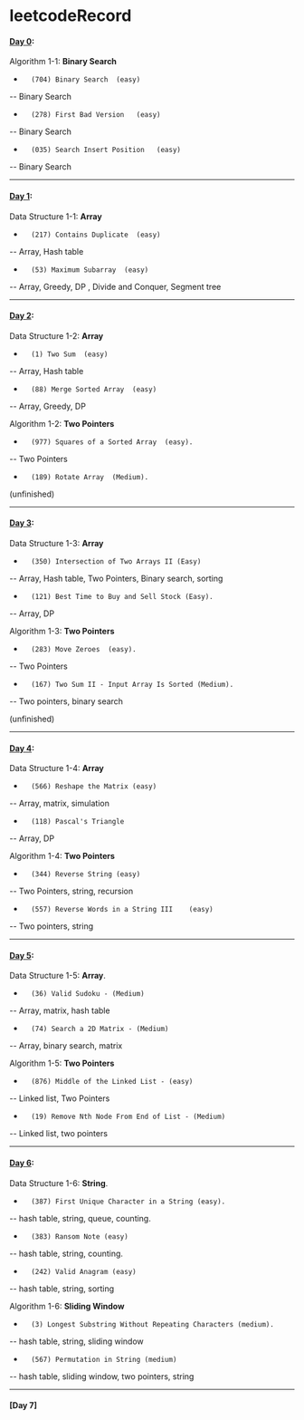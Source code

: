 # leetcodeRecord

#### [Day 0](https://github.com/toysad/leetcodeRecord/blob/20a2770300001bf8db87936f2331a21aa53e8224/20220226-day0.ipynb): 

Algorithm 1-1: **Binary Search**

-       (704) Binary Search  (easy)    

-- Binary Search    

-       (278) First Bad Version   (easy)   

-- Binary Search   

-       (035) Search Insert Position   (easy)   
       
-- Binary Search   
____

#### [Day 1](https://github.com/toysad/leetcodeRecord/blob/20a2770300001bf8db87936f2331a21aa53e8224/20220227-day1.ipynb): 

Data Structure 1-1: **Array** 

-       (217) Contains Duplicate  (easy)                 
        
-- Array, Hash table   

-       (53) Maximum Subarray  (easy)            
        
-- Array, Greedy, DP , Divide and Conquer, Segment tree 
___

#### [Day 2](https://github.com/toysad/leetcodeRecord/blob/e6a2cb327d784f3e8638a5f2513ee2ebad001d7d/20220228-day2.ipynb): 

Data Structure 1-2: **Array** 

-       (1) Two Sum  (easy)         
        
-- Array, Hash table

-       (88) Merge Sorted Array  (easy)       
       
-- Array, Greedy, DP


Algorithm 1-2:   **Two Pointers**

-       (977) Squares of a Sorted Array  (easy).     
        
-- Two Pointers   
        
-       (189) Rotate Array  (Medium). 

(unfinished) 
___
#### [Day 3](https://github.com/toysad/leetcodeRecord/blob/e6a2cb327d784f3e8638a5f2513ee2ebad001d7d/20220301-day3.ipynb):

Data Structure 1-3: **Array**

-       (350) Intersection of Two Arrays II (Easy)    
        
-- Array, Hash table, Two Pointers, Binary search, sorting

-       (121) Best Time to Buy and Sell Stock (Easy).    
        
-- Array, DP


Algorithm 1-3:   **Two Pointers**

-       (283) Move Zeroes  (easy).   
        
-- Two Pointers   
        
-       (167) Two Sum II - Input Array Is Sorted (Medium).    
        
-- Two pointers, binary search
        
(unfinished)

___

#### [Day 4](https://github.com/toysad/leetcodeRecord/blob/04d45b82b7e93f7c59fdee7bdb7e3e2796257997/20220302-day4.ipynb):

Data Structure 1-4:     **Array**        

-       (566) Reshape the Matrix (easy)          

-- Array, matrix, simulation          
  
-       (118) Pascal's Triangle           

-- Array, DP         
        
Algorithm 1-4:   **Two Pointers**

-       (344) Reverse String (easy)                   
        
-- Two Pointers, string, recursion      
        
-       (557) Reverse Words in a String III    (easy)            
        
-- Two pointers, string          
        
____

#### [Day 5](https://github.com/toysad/leetcodeRecord/blob/048517abb1e78be36fe49fb083d94f80a34775b0/20220303-day5.ipynb):

Data Structure 1-5: **Array**.   

-       (36) Valid Sudoku - (Medium)       
      
-- Array, matrix, hash table     
        
-       (74) Search a 2D Matrix - (Medium)         
        
-- Array, binary search, matrix        
        
Algorithm 1-5: **Two Pointers**      

-       (876) Middle of the Linked List - (easy)       
        
-- Linked list, Two Pointers     
        
-       (19) Remove Nth Node From End of List - (Medium)         
       
-- Linked list, two pointers       
        
____

#### [Day 6](https://github.com/toysad/leetcodeRecord/blob/a213690e844782e3ffd472fc26b8e837c3cf6f2b/20220304-day6.ipynb):

Data Structure 1-6: **String**.   

-       (387) First Unique Character in a String (easy).          
      
-- hash table, string, queue, counting.           
        
-       (383) Ransom Note (easy)               
        
-- hash table, string, counting.     

-       (242) Valid Anagram (easy)         

-- hash table, string, sorting       
        
Algorithm 1-6: **Sliding Window**      

-       (3) Longest Substring Without Repeating Characters (medium).           
        
-- hash table, string, sliding window          
        
-       (567) Permutation in String (medium)                
       
-- hash table, sliding window, two pointers, string            
        
____

#### [Day 7]
